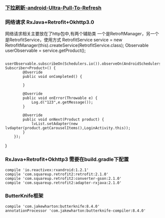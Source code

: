 ### [下拉刷新-android-Ultra-Pull-To-Refresh](https://github.com/liaohuqiu/android-Ultra-Pull-To-Refresh)
### 网络请求 RxJava+Retrofit+Okhttp3.0
网络请求相关主要放在了http包中,有两个辅助类 一个是RetroftManager，另一个是RetrofitService，使用方式
  RetrofitService service = new RetrofitManager(this).createService(RetrofitService.class);
        Observable<Product> userObservable = service.getProduct();
        
        userObservable.subscribeOn(Schedulers.io()).observeOn(AndroidSchedulers.mainThread()).subscribe(new Subscriber<Product>() {
            @Override
            public void onCompleted() {

            }

            @Override
            public void onError(Throwable e) {
                Log.d("123",e.getMessage());
            }

            @Override
            public void onNext(Product product) {
                lvList.setAdapter(new lvdapter(product.getCarouselItems(),LoginActivity.this));
            }
        });
  }
### RxJava+Retrofit+Okhttp3 需要在build.gradle下配置 
    compile 'io.reactivex:rxandroid:1.2.1'
    compile 'com.squareup.retrofit2:retrofit:2.1.0'
    compile 'com.squareup.retrofit2:converter-gson:2.1.0'
    compile 'com.squareup.retrofit2:adapter-rxjava:2.1.0'
 ### ButterKnife框架
    compile 'com.jakewharton:butterknife:8.4.0'
    annotationProcessor 'com.jakewharton:butterknife-compiler:8.4.0'
